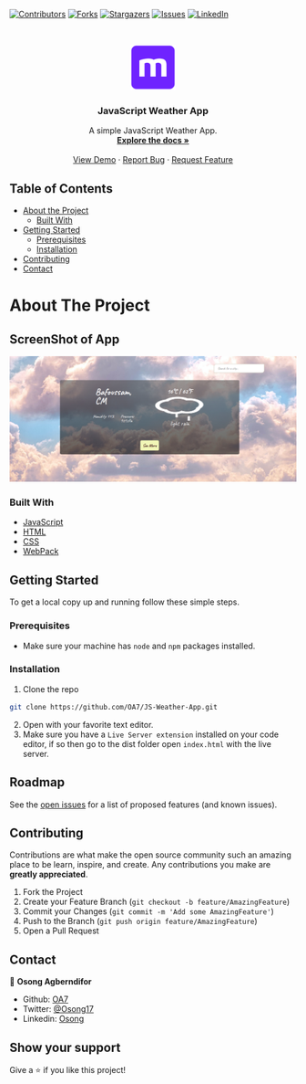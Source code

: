 [![Contributors][contributors-shield]][contributors-url]
[![Forks][forks-shield]][forks-url]
[![Stargazers][stars-shield]][stars-url]
[![Issues][issues-shield]][issues-url]
[![LinkedIn][linkedin-shield]][linkedin-url]



<!-- PROJECT LOGO -->
<br />
<p align="center">
  <a href="https://github.com/OA7/JS-Restaurant-Page">
    <img src="dist/images/mLogo.png" alt="Logo" width="80" height="80">
  </a>

  <h3 align="center">JavaScript Weather App</h3>

  <p align="center">
    A simple JavaScript Weather App.
    <br />
    <a href="https://github.com/OA7/JS-Weather-App"><strong>Explore the docs »</strong></a>
    <br />
    <br />
    <a target="_blank" href="https://oa7.github.io/JS-Weather-App/">View Demo</a>
    ·
    <a href="https://github.com/OA7/JS-Weather-App/issues">Report Bug</a>
    ·
    <a href="https://github.com/OA7/JS-Weather-App/issues">Request Feature</a>
  </p>
</p>



<!-- TABLE OF CONTENTS -->
## Table of Contents

* [About the Project](#about-the-project)
  * [Built With](#built-with)
* [Getting Started](#getting-started)
  * [Prerequisites](#prerequisites)
  * [Installation](#installation)
* [Contributing](#contributing)
* [Contact](#contact)



<!-- ABOUT THE PROJECT -->
# About The Project

## ScreenShot of App
[![Product Name Screen Shot][product-screenshot]]()


### Built With

* [JavaScript](https://en.wikipedia.org/wiki/JavaScript)
* [HTML](https://en.wikipedia.org/wiki/HTML)
* [CSS](https://en.wikipedia.org/wiki/Cascading_Style_Sheets)
* [WebPack](https://webpack.js.org/)



<!-- GETTING STARTED -->
## Getting Started

To get a local copy up and running follow these simple steps.

### Prerequisites
- Make sure your machine has `node` and `npm` packages installed.

### Installation
 
1. Clone the repo
```sh
git clone https://github.com/OA7/JS-Weather-App.git
```
2. Open with your favorite text editor.
3. Make sure you have a `Live Server extension` installed on your code editor, if so then go to the dist folder open `index.html` with the live server.

<!-- ROADMAP -->
## Roadmap

See the [open issues](https://github.com/OA7/JS-Weather-App/issues) for a list of proposed features (and known issues).



<!-- CONTRIBUTING -->
## Contributing

Contributions are what make the open source community such an amazing place to be learn, inspire, and create. Any contributions you make are **greatly appreciated**.

1. Fork the Project
2. Create your Feature Branch (`git checkout -b feature/AmazingFeature`)
3. Commit your Changes (`git commit -m 'Add some AmazingFeature'`)
4. Push to the Branch (`git push origin feature/AmazingFeature`)
5. Open a Pull Request


<!-- CONTACT -->
## Contact

👤 **Osong Agberndifor**

- Github: [OA7](https://github.com/OA7)
- Twitter: [@Osong17](https://twitter.com/Osong17)
- Linkedin: [Osong](https://linkedin.com/osong-agberndifor)


<!-- ACKNOWLEDGEMENTS -->
## Show your support

Give a ⭐️ if you like this project!




<!-- MARKDOWN LINKS & IMAGES -->
<!-- https://www.markdownguide.org/basic-syntax/#reference-style-links -->
[contributors-shield]: https://img.shields.io/github/contributors/OA7/JS-Weather-App.svg?style=flat-square
[contributors-url]: https://github.com/OA7/JS-Weather-App/graphs/contributors
[forks-shield]: https://img.shields.io/github/forks/OA7/JS-Weather-App.svg?style=flat-square
[forks-url]: https://github.com/OA7/JS-Weather-App/network/members
[stars-shield]: https://img.shields.io/github/stars/OA7/JS-Weather-App.svg?style=flat-square
[stars-url]: https://github.com/OA7/JS-Weather-App/stargazers
[issues-shield]: https://img.shields.io/github/issues/OA7/JS-Weather-App.svg?style=flat-square
[issues-url]: https://github.com/OA7/JS-Weather-App/issues
[linkedin-shield]: https://img.shields.io/badge/-LinkedIn-black.svg?style=flat-square&logo=linkedin&colorB=555
[linkedin-url]: https://linkedin.com/osong-agberndifor
[product-screenshot]: dist/images/screen.png
